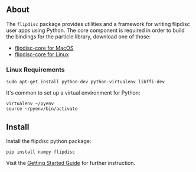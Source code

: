 ## About

The `flipdisc` package provides utilities and a framework for writing flipdisc user apps using Python. The core component is required in order to build the bindings for the particle library, download one of those:

* [flipdisc-core for MacOS](https://s3.amazonaws.com/flipdisc-release/flipdisc-core/flipdisc-core-0.1-Darwin.tar.gz)
* [flipdisc-core for Linux](https://s3.amazonaws.com/flipdisc-release/flipdisc-core/flipdisc-core-0.1-Linux.tar.gz)


### Linux Requirements

```
sudo apt-get install python-dev python-virtualenv libffi-dev
```

It's common to set up a virtual environment for Python:

```
virtualenv ~/pyenv
source ~/pyenv/bin/activate
```


## Install

Install the flipdisc python package:

```
pip install numpy flipdisc
```

Visit the [Getting Started Guide](https://github.com/breakfastny/flipdisc-python-framework/wiki/Getting-started) for further instruction.